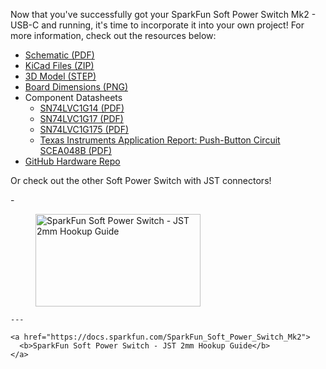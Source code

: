 Now that you've successfully got your SparkFun Soft Power Switch Mk2 - USB-C and running, it's time to incorporate it into your own project! For more information, check out the resources below:

* [Schematic (PDF)](../assets/board_files/Soft_Power_Switch_USB-C_Schematic_V10.pdf)
* [KiCad Files (ZIP)](../assets/board_files/Soft_Power_Switch_USB-C_v10.zip)
* [3D Model (STEP)](../assets/3d_model/Soft_Power_Switch_USB-C_3D_model.step)
* [Board Dimensions (PNG)](../assets/img/Soft_Power_Switch_USB-C-Board_Dimensions.png)
* Component Datasheets
    * [SN74LVC1G14 (PDF)](../assets/component_documentation/sn74lvc1g14.pdf)
    * [SN74LVC1G17 (PDF)](../assets/component_documentation/sn74lvc1g17.pdf)
    * [SN74LVC1G175 (PDF)](../assets/component_documentation/sn74lvc1g175.pdf)
    * [Texas Instruments Application Report: Push-Button Circuit SCEA048B (PDF)](../assets/component_documentation/TI_Push_Button_scea048b.pdf)
* [GitHub Hardware Repo](https://github.com/sparkfun/SparkFun_Soft_Power_Switch_USB-C)


Or check out the other Soft Power Switch with JST connectors!

<div class="grid cards col-4" markdown>
<!-- ----------WHITE SPACE BETWEEN GRID CARDS---------- -->
-   <a href="https://docs.sparkfun.com/SparkFun_Soft_Power_Switch_Mk2">
      <figure markdown>
        <img src="https://cdn.sparkfun.com/assets/parts/2/8/0/9/9/PRT-26993-Soft_Power_Switch-JST-2mm-Feature.jpg"style="width:264px; height:148px; object-fit:contain;" alt="SparkFun Soft Power Switch - JST 2mm Hookup Guide">
      </figure>
    </a>

    ---

    <a href="https://docs.sparkfun.com/SparkFun_Soft_Power_Switch_Mk2">
      <b>SparkFun Soft Power Switch - JST 2mm Hookup Guide</b>
    </a>
<!-- ----------WHITE SPACE BETWEEN GRID CARDS---------- -->
</div>
